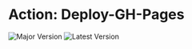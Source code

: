 # Action: Deploy-GH-Pages

![Major Version](https://img.shields.io/static/v1?label=Major%20Version&message=v1&color=darkorange&logo=github&logoColor=white&labelColor=313131) ![Latest Version](https://img.shields.io/github/v/tag/ajbarga/deploy-gh-pages?color=purple&label=Latest%20Version&logo=githubactions&logoColor=white&labelColor=313131)
